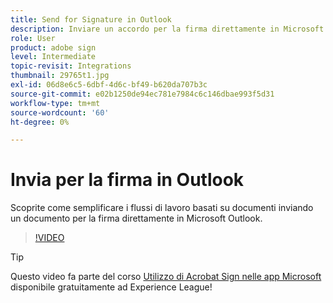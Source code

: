 ```yaml
---
title: Send for Signature in Outlook
description: Inviare un accordo per la firma direttamente in Microsoft Outlook
role: User
product: adobe sign
level: Intermediate
topic-revisit: Integrations
thumbnail: 29765t1.jpg
exl-id: 06d8e6c5-6dbf-4d6c-bf49-b620da707b3c
source-git-commit: e02b1250de94ec781e7984c6c146dbae993f5d31
workflow-type: tm+mt
source-wordcount: '60'
ht-degree: 0%

---
```


# Invia per la firma in Outlook

Scoprite come semplificare i flussi di lavoro basati su documenti inviando un documento per la firma direttamente in Microsoft Outlook.

>[!VIDEO](https://video.tv.adobe.com/v/29765t1?hidetitle=true)

>[!TIP]
>
>Questo video fa parte del corso [Utilizzo di Acrobat Sign nelle app Microsoft](https://experienceleague.adobe.com/?recommended=Sign-U-1-2020.2) disponibile gratuitamente ad Experience League!
